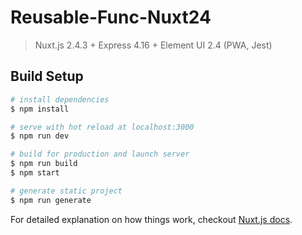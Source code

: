 # Reusable-Func-Nuxt24

> Nuxt.js 2.4.3 + Express 4.16 + Element UI 2.4 (PWA, Jest)


## Build Setup

``` bash
# install dependencies
$ npm install

# serve with hot reload at localhost:3000
$ npm run dev

# build for production and launch server
$ npm run build
$ npm start

# generate static project
$ npm run generate
```

For detailed explanation on how things work, checkout [Nuxt.js docs](https://nuxtjs.org).
